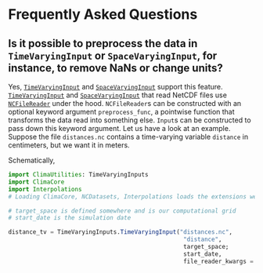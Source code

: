 # Frequently Asked Questions

## Is it possible to preprocess the data in `TimeVaryingInput` or `SpaceVaryingInput`, for instance, to remove NaNs or change units?

Yes, [`TimeVaryingInput`](@ref) and [`SpaceVaryingInput`](@ref) support this
feature. [`TimeVaryingInput`](@ref) and [`SpaceVaryingInput`](@ref) that read
NetCDF files use [`NCFileReader`](@ref) under the hood. `NCFileReader`s can be
constructed with an optional keyword argument `preprocess_func`, a pointwise
function that transforms the data read into something else. `Input`s can be
constructed to pass down this keyword argument. Let us have a look at an
example. Suppose the file `distances.nc` contains a time-varying variable
`distance` in centimeters, but we want it in meters.

Schematically,
```julia
import ClimaUtilities: TimeVaryingInputs
import ClimaCore
import Interpolations
# Loading ClimaCore, NCDatasets, Interpolations loads the extensions we need

# target_space is defined somewhere and is our computational grid
# start_date is the simulation date

distance_tv = TimeVaryingInputs.TimeVaryingInput("distances.nc",
                                                  "distance",
                                                  target_space;
                                                  start_date,
                                                  file_reader_kwargs = (; preprocess_func = x -> 10x))
```
